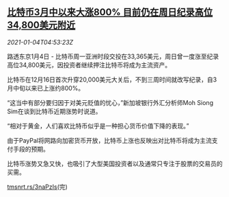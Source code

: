 <!--1609736108000-->
[比特币3月中以来大涨800% 目前仍在周日纪录高位34,800美元附近](https://cn.reuters.com/article/bitcoin-spike-asia-0104-idCNKBS2990EE)
------

<div><i>2021-01-04T04:53:23Z</i></div><p>路透东京1月4日 - 比特币周一亚洲时段交投在33,365美元，周日曾一度涨至纪录高位34,800美元，因投资者继续押注比特币将成为主流资产。</p><p>比特币在12月16日首次升穿20,000美元大关后，不到三周时间就改写纪录，自3月中旬以来已上涨约800%。</p><p>“这当中有部分要归因于对美元贬值的忧心，”新加坡银行外汇分析师Moh Siong Sim在谈到比特币近期涨势时说道。</p><p>“相对于黄金，人们喜欢比特币似乎是一种担心货币价值下降的表现。”</p><p>由于PayPal将网路向加密货币开放，比特币上涨也反映出对比特币将成为主流支付手段的预期。</p><p>比特币涨势又急又快，也吸引了大型美国投资者以及通常只专注于股票的交易员的买需。</p><p><a href="https://tmsnrt.rs/3naPzIs(">tmsnrt.rs/3naPzIs(</a>完)</p>
